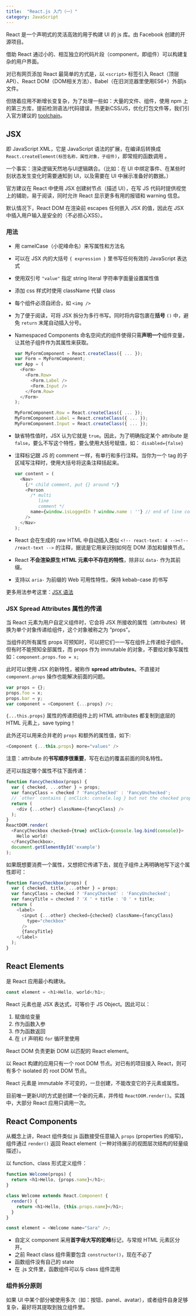 ```yaml
---
title:  "React.js 入门（一）"
category: JavaScript
---
```

React 是一个声明式的灵活高效的用于构建 UI 的 js 库。由 Facebook 创建的开源项目。

借助 React 通过小的、相互独立的代码片段（component，即组件）可以构建复杂的用户界面。

对已有网页添加 React 最简单的方式是，以 `<script>` 标签引入 React（顶层API）、React DOM（DOM相关方法）、Babel（在旧浏览器里使用ES6+）外部js文件。

但随着应用不断增长变复杂，为了处理一些如：大量的文件、组件，使用 npm 上的第三方库，提前检测语法/代码错误，热更新CSS/JS，优化打包文件等，我们引入官方建议的 [toolchain](https://reactjs.org/docs/create-a-new-react-app.html#recommended-toolchains)。

<!--more-->

## JSX

即 JavaScript XML，它是 JavaScript 语法的扩展，在编译后转换成 `React.createElement(标签名称，属性对象，子组件)`，即常规的函数调用 。

一个事实：渲染逻辑天然地与UI逻辑耦合。（比如：在 UI 中绑定事件、在某些时刻状态发生变化时需要通知到 UI，以及需要在 UI 中展示准备好的数据。）

官方建议在 React 中使用 JSX 创建树节点（描述 UI），在写 JS 代码时提供视觉上的辅助，易于阅读，同时允许 React 显示更多有用的报错和 warning 信息。

默认情况下，React DOM 在渲染前 escapes 任何嵌入 JSX 的值，因此在 JSX 中插入用户输入是安全的（不必担心XSS）。

### 用法

+ 用 camelCase（小驼峰命名）来写属性和方法名
+ 可以在 JSX 内的大括号 `{ expression }` 里书写任何有效的 JavaScript 表达式
+ 使用双引号 `"value"` 指定 string literal 字符串字面量设置属性值
+ 添加 css 样式时使用 className 代替 class
+ 每个组件必须自闭合，如 `<img />`
+ 为了便于阅读，可将 JSX 拆分为多行书写。同时将内容包裹在**括号** `()` 中，避免 `return` 末尾自动插入分号。
+ Namespaced Components 命名空间式的组件使得只需**声明一个**组件变量，让其他子组件作为其属性来获取。

  ```js
  var MyFormComponent = React.createClass({ ... });
  var Form = MyFormComponent;
  var App = (
    <Form>
      <Form.Row>
        <Form.Label />
        <Form.Input />
      </Form.Row>
    </Form>
  );

  MyFormComponent.Row = React.createClass({ ... });
  MyFormComponent.Label = React.createClass({ ... });
  MyFormComponent.Input = React.createClass({ ... });
  ```

+ 缺省特性值时，JSX 认为它就是 `true`。因此，为了明确指定某个 attribute 是 `false`，要么不写这个特性，要么使用大括号赋值，如： `disabled={false}`
+ 注释标记跟 JS 的 comment 一样，有单行和多行注释。当你为一个 tag 的子区域写注释时，使用大括号将这条注释括起来。

  ```js
  var content = (
    <Nav>
      {/* child comment, put {} around */}
      <Person
        /* multi
           line
           comment */
        name={window.isLoggedIn ? window.name : ''} // end of line comment
      />
    </Nav>
  );
  ```

+ React 会在生成的 raw HTML 中自动插入类似 `<!-- react-text: 4 --><!-- /react-text -->` 的注释，据说是它用来识别如何在 DOM 添加和替换节点。
+ React **不会渲染原生 HTML 元素中不存在的特性**，除非以 `data-` 作为其前缀。
+ 支持以 `aria-` 为前缀的 Web 可用性特性，保持 kebab-case 的书写

更多用法参考这里：[JSX 语法](https://facebook.github.io/react/docs/jsx-in-depth.html)

### JSX Spread Attributes 属性的传递

当 React 元素为用户自定义组件时，它会将 JSX 所接收的属性（attributes）转换为单个对象传递给组件，这个对象被称之为 “props”。

当组件的所有属性 props 可预知时，可以把它们一一写在组件上传递给子组件。但有时不能预知全部属性，而 props 作为 immutable 的对象，不要给对象写属性如：`component.props.foo = x;`

此时可以使用 JSX 的新特性，被称作 **spread attributes**。不直接对 `component.props` 操作也能解决前面的问题。

```js
var props = {};
props.foo = x;
props.bar = y;
var component = <Component {...props} />;
```

`{...this.props}` 属性的传递把组件上的 HTML attributes 都复制到底层的 HTML 元素上，save typing！

此外还可以用来合并老的 `props` 和额外的属性值，如下:

```js
<Component {...this.props} more="values" />
```

注意：attribute 的**书写顺序很重要**，写在右边的覆盖前面的同名特性。

还可以指定哪个属性不往下面传递：

```js
function FancyCheckbox(props) {
  var { checked, ...other } = props;
  var fancyClass = checked ? 'FancyChecked' : 'FancyUnchecked';
  // `other` contains { onClick: console.log } but not the checked property
  return (
    <div {...other} className={fancyClass} />
  );
}
ReactDOM.render(
  <FancyCheckbox checked={true} onClick={console.log.bind(console)}>
    Hello world!
  </FancyCheckbox>,
  document.getElementById('example')
);
```

如果既想要消费一个属性，又想把它传递下去，就在子组件上再明确地写下这个属性即可：

```js
function FancyCheckbox(props) {
  var { checked, title, ...other } = props;
  var fancyClass = checked ? 'FancyChecked' : 'FancyUnchecked';
  var fancyTitle = checked ? 'X ' + title : 'O ' + title;
  return (
    <label>
      <input {...other} checked={checked} className={fancyClass}
        type="checkbox"
      />
      {fancyTitle}
    </label>
  );
}
```

## React Elements

是 React 应用最小构建块。

```js
const element = <h1>Hello, world</h1>;
```
React 元素也是 JSX 表达式，可等价于 JS Object。因此可以：

1. 赋值给变量
2. 作为函数入参
3. 作为函数返回
4. 在 `if` 声明和 `for` 循环里使用

React DOM 负责更新 DOM 以匹配的 React element。

以 React 构建的应用只有一个 root DOM 节点。对已有的项目接入 React，则可有多个 isolated 的 root DOM 节点。

React 元素是 immutable 不可变的，一旦创建，不能改变它的子元素或属性。

目前唯一更新UI的方式是创建一个新的元素，并传给 `ReactDOM.render()`。实践中，大部分 React 应用只调用一次。

## React Components

从概念上讲，React 组件类似 js 函数接受任意输入 `props` (properties 的缩写)，组件通过 `render()` 返回 React element（一种对待展示的视图层次结构的轻量级描述）。

以 function、class 形式定义组件：

```js
function Welcome(props) {
  return <h1>Hello, {props.name}</h1>;
}

class Welcome extends React.Component {
  render() {
    return <h1>Hello, {this.props.name}</h1>;
  }
}

const element = <Welcome name="Sara" />;
```
+ 自定义 component 采用**首字母大写的驼峰**标记，与常规 HTML 元素区分开。
+ 之前 React class 组件需要包含 `constructor()`，现在不必了
+ 函数组件没有自己的 state
+ 在 .js 文件里，函数组件可以与 class 组件混用

### 组件拆分原则

如果 UI 中某个部分被使用多次（如：按钮、panel、avatar），或者组件自身足够复杂，最好将其提取到独立组件里。
